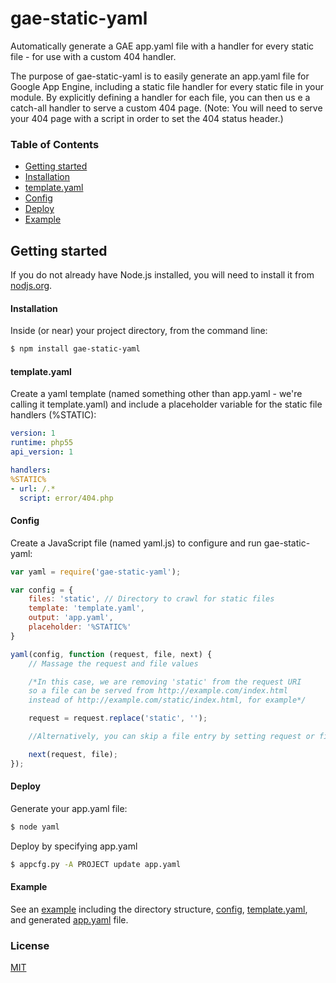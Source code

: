 # gae-static-yaml

Automatically generate a GAE app.yaml file with a handler for every static file - for use with a custom 404 handler.

The purpose of gae-static-yaml is to easily generate an app.yaml file for Google App Engine, including a static file handler for every static file in your module. By explicitly defining a handler for each file, you can then us e a catch-all handler to serve a custom 404 page. (Note: You will need to serve your 404 page with a script in order to set the 404 status header.)

### Table of Contents
 * [Getting started](#getting-started)
  * [Installation](#installation)
  * [template.yaml](#template-yaml)
  * [Config](#config)
  * [Deploy](#deploy)
 * [Example](#example)

## Getting started
If you do not already have Node.js installed, you will need to install it from [nodjs.org](http://www.nodejs.org/).

#### Installation
Inside (or near) your project directory, from the command line:
```bash
$ npm install gae-static-yaml
```

#### template.yaml
Create a yaml template (named something other than app.yaml - we're calling it template.yaml) and include a placeholder variable for the static file handlers (%STATIC):
```yaml
version: 1
runtime: php55
api_version: 1

handlers:
%STATIC%
- url: /.*
  script: error/404.php
```

#### Config
Create a JavaScript file (named yaml.js) to configure and run gae-static-yaml:
```js
var yaml = require('gae-static-yaml');

var config = {
	files: 'static', // Directory to crawl for static files
	template: 'template.yaml',
	output: 'app.yaml',
	placeholder: '%STATIC%'
}

yaml(config, function (request, file, next) {
	// Massage the request and file values

	/*In this case, we are removing 'static' from the request URI
	so a file can be served from http://example.com/index.html
	instead of http://example.com/static/index.html, for example*/

	request = request.replace('static', '');

	//Alternatively, you can skip a file entry by setting request or file to '';

	next(request, file);
});
```

#### Deploy
Generate your app.yaml file:
```bash
$ node yaml
```

Deploy by specifying app.yaml
```bash
$ appcfg.py -A PROJECT update app.yaml
```

#### Example
See an [example](example) including the directory structure, [config](example/yaml.js), [template.yaml](example/template.yaml), and generated [app.yaml](example/app.yaml) file.

### License
[MIT](LICENSE)